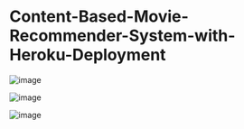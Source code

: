 # Content-Based-Movie-Recommender-System-with-Heroku-Deployment


![image](https://github.com/YaqoobD/Content-Based-Movie-Recommender-System-with-Heroku-Deployment/assets/52135942/520eaab7-4825-4c91-93c1-4a64c7b16b1f)

![image](https://github.com/YaqoobD/Content-Based-Movie-Recommender-System-with-Heroku-Deployment/assets/52135942/242cf4cf-5ad9-4b51-b306-568d14fbc614)

![image](https://github.com/YaqoobD/Content-Based-Movie-Recommender-System-with-Heroku-Deployment/assets/52135942/a14ab9dd-738e-41d3-9051-7278f5d52a42)
